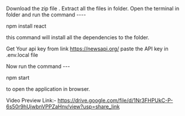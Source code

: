 Download the zip file .
Extract all the files in folder.
Open the terminal in folder and run the command ----    


npm install react

this command will install all the dependencies to the folder.



Get Your api key from link     https://newsapi.org/
paste the API key in .env.local file 



Now run the command ---

npm start 

to open the application in browser.

Video Preview Link:-  https://drive.google.com/file/d/1Nr3FHPUkC-P-6s50r9hUjwbnVPPZaHnv/view?usp=share_link



